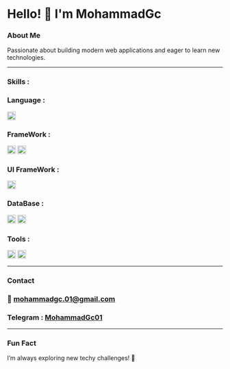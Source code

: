 # Hello! 👋 I'm MohammadGc

### About Me
Passionate about building modern web applications and eager to learn new technologies.

---


### Skills :
### Language : <br>
<img src="https://img.shields.io/badge/javascript-%23323330.svg?style=for-the-badge&logo=javascript&logoColor=%23F7DF1E" style="height:20px;">

### FrameWork : <br>
<img src="https://img.shields.io/badge/vuejs-%2335495e.svg?style=for-the-badge&logo=vuedotjs&logoColor=%234FC08D" style="height:20px;">
<img src="https://img.shields.io/badge/express.js-%23404d59.svg?style=for-the-badge&logo=express&logoColor=%2361DAFB" style="height:20px;">

### UI FrameWork : <br>
<img src="https://img.shields.io/badge/bootstrap-%238511FA.svg?style=for-the-badge&logo=bootstrap&logoColor=white" style="height:20px;">

### DataBase : <br>
<img src="https://img.shields.io/badge/mysql-4479A1.svg?style=for-the-badge&logo=mysql&logoColor=white" style="height:20px;">
<img src="https://img.shields.io/badge/MongoDB-%234ea94b.svg?style=for-the-badge&logo=mongodb&logoColor=white" style="height:20px;">

### Tools : <br>
<img src="https://img.shields.io/badge/github-%23121011.svg?style=for-the-badge&logo=github&logoColor=white" style="height:20px;">
<img src="https://img.shields.io/badge/ejs-%23B4CA65.svg?style=for-the-badge&logo=ejs&logoColor=black" style="height:20px;">

---


### Contact
### <p> 📧 mohammadgc.01@gmail.com </p>
### Telegram :  <a href="https://t.me/MohammadGc01"> MohammadGc01 </a>

---

### Fun Fact
I’m always exploring new techy challenges! 🚀
